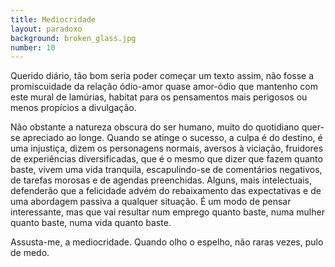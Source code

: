 ```yaml
---
title: Mediocridade
layout: paradoxo
background: broken_glass.jpg
number: 10
---
```


Querido diário, tão bom seria poder começar um texto assim, não fosse a promiscuidade da relação ódio-amor quase amor-ódio que mantenho com este mural de lamúrias, habitat para os pensamentos mais perigosos ou menos propícios a divulgação.

Não obstante a natureza obscura do ser humano, muito do quotidiano quer-se apreciado ao longe. Quando se atinge o sucesso, a culpa é do destino, é uma injustiça, dizem os personagens normais, aversos à viciação, fruidores de experiências diversificadas, que é o mesmo que dizer que fazem quanto baste, vivem uma vida tranquila, escapulindo-se de comentários negativos, de tarefas morosas e de agendas preenchidas. Alguns, mais intelectuais, defenderão que a felicidade advém do rebaixamento das expectativas e de uma abordagem passiva a qualquer situação. É um modo de pensar interessante, mas que vai resultar num emprego quanto baste, numa mulher quanto baste, numa vida quanto baste.

Assusta-me, a mediocridade. Quando olho o espelho, não raras vezes, pulo de medo.
